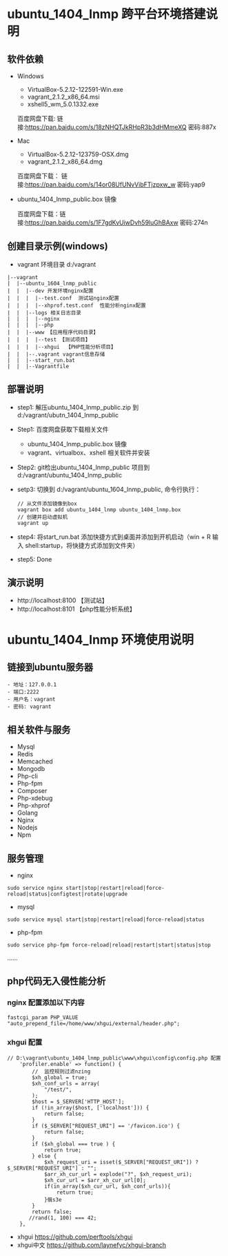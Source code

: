 # ubuntu_1404_lnmp 跨平台环境搭建说明

## 软件依赖

- Windows 
  - VirtualBox-5.2.12-122591-Win.exe
  - vagrant_2.1.2_x86_64.msi
  - xshell5_wm_5.0.1332.exe
  
  百度网盘下载: 链接:https://pan.baidu.com/s/18zNHQTJkRHpR3b3dHMmeXQ  密码:887x
  
- Mac
  - VirtualBox-5.2.12-123759-OSX.dmg
  - vagrant_2.1.2_x86_64.dmg
  
  百度网盘下载： 链接:https://pan.baidu.com/s/14or08UfUNvVibFTjzpxw_w  密码:yap9
  
- ubuntu_1404_lnmp_public.box 镜像

	百度网盘下载：链接:https://pan.baidu.com/s/1F7gdKvUiwDvh59luGhBAxw  密码:274n
	
## 创建目录示例(windows)

- vagrant 环境目录 d:/vagrant

```
|--vagrant
|  |--ubuntu_1604_lnmp_public
|  |  |--dev 开发环境nginx配置
|  |  |  |--test.conf  测试站nginx配置
|  |  |  |--xhprof.test.conf  性能分析nginx配置
|  |  |--logs 相关日志目录
|  |  |  |--nginx
|  |  |  |--php
|  |  |--www 【应用程序代码目录】
|  |  |  |--test 【测试项目】
|  |  |  |--xhgui  【PHP性能分析项目】
|  |  |--.vagrant vagrant信息存储
|  |  |--start_run.bat
|  |  |--Vagrantfile
```

##  部署说明
- step1: 解压ubuntu_1404_lnmp_public.zip 到 d:/vagrant/ubutn_1404_lnmp_public

- Step1: 百度网盘获取下载相关文件
	- ubuntu_1404_lnmp_public.box 镜像
	- vagrant、virtualbox、xshell 相关软件并安装
- Step2: git检出ubuntu_1404_lnmp_public 项目到 d:/vagrant/ubuntu_1404_lnmp_public

- setp3: 切换到 d:/vagrant/ubuntu_1604_lnmp_public, 命令行执行：
  ```
  // 从文件添加镜像到box
  vagrant box add ubuntu_1404_lnmp ubuntu_1404_lnmp.box
  // 创建并启动虚拟机
  vagrant up 
  ```
- step4: 将start_run.bat 添加快捷方式到桌面并添加到开机启动（win + R 输入 shell:startup，将快捷方式添加到文件夹）

- step5: Done 

## 演示说明
- http://localhost:8100 【测试站】
- http://localhost:8101 【php性能分析系统】


# ubuntu_1404_lnmp 环境使用说明

## 链接到ubuntu服务器
    - 地址：127.0.0.1 
    - 端口:2222 
    - 用户名：vagrant 
    - 密码: vagrant
    
## 相关软件与服务
- Mysql
- Redis
- Memcached
- Mongodb
- Php-cli
- Php-fpm
- Composer
- Php-xdebug
- Php-xhprof
- Golang
- Nginx
- Nodejs
- Npm

## 服务管理
- nginx

``` 
sudo service nginx start|stop|restart|reload|force-reload|status|configtest|rotate|upgrade
```
- mysql

``` 
sudo service mysql start|stop|restart|reload|force-reload|status
```
- php-fpm

``` 
sudo service php-fpm force-reload|reload|restart|start|status|stop  
```
……

## php代码无入侵性能分析
### nginx 配置添加以下内容
```shell
fastcgi_param PHP_VALUE "auto_prepend_file=/home/www/xhgui/external/header.php";
```

### xhgui 配置
```shell
// D:\vagrant\ubuntu_1404_lnmp_public\www\xhgui\config\config.php 配置
    'profiler.enable' => function() {
        //  监控规则过滤nzing
        $xh_global = true;
        $xh_conf_urls = array(
            "/test/",
        );
        $host = $_SERVER['HTTP_HOST'];
        if (!in_array($host, ['localhost'])) {
            return false;
        }
        if ($_SERVER["REQUEST_URI"] == '/favicon.ico') {
            return false;
        }
        if ($xh_global === true ) {
            return true;
        } else {
            $xh_request_uri = isset($_SERVER["REQUEST_URI"]) ? $_SERVER["REQUEST_URI"] : "";
            $arr_xh_cur_url = explode("?", $xh_request_uri);
            $xh_cur_url = $arr_xh_cur_url[0];
            if(in_array($xh_cur_url, $xh_conf_urls)){
                return true;
            }俄s3e
        }
        return false;
       //rand(1, 100) === 42;
    },
```
- xhgui https://github.com/perftools/xhgui
- xhgui中文 https://github.com/laynefyc/xhgui-branch